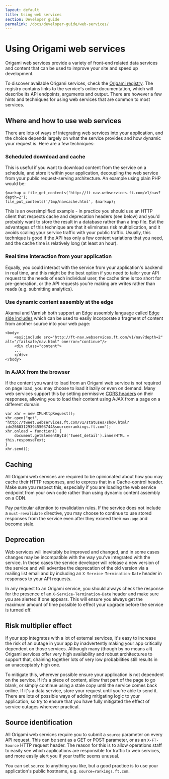 ```yaml
---
layout: default
title: Using web services
section: Developer guide
permalink: /docs/developer-guide/web-services/
---
```


# Using Origami web services

Origami web services provide a variety of front-end related data services and content that can be used to improve your site and speed up development.

To discover available Origami services, check the [Origami registry](http://registry.origami.ft.com).  The registry contains links to the service's online documentation, which will describe its API endpoints, arguments and output.  There are however a few hints and techniques for using web services that are common to most services.

## Where and how to use web services

There are lots of ways of integrating web services into your application, and the choice depends largely on what the service provides and how dynamic your request is.  Here are a few techniques:

### Scheduled download and cache

This is useful if you want to download content from the service on a schedule, and store it within your application, decoupling the web service from your public request-serving architecture.  An example using plain PHP would be:

<?prettify lang=php linenums?>
	$markup = file_get_contents('http://ft-nav.webservices.ft.com/v1/nav?depth=2');
	file_put_contents('/tmp/navcache.html', $markup);

This is an oversimplified example - in practice you should use an HTTP client that respects cache and deprecation headers (see below) and you'd probably want to store the result in a database rather than a tmp file.  But the advantages of this technique are that it eliminates risk multiplication, and it avoids scaling your service traffic with your public traffic.  Usually, this technique is good if the API has only a few content variations that you need, and the cache time is relatively long (at least an hour).

### Real time interaction from your application

Equally, you could interact with the service from your application's backend in real time, and this might be the best option if you need to tailor your API request to the needs of each individual user, the cache time is too short for pre-generation, or the API requests you're making are writes rather than reads (e.g. submitting analytics).

### Use dynamic content assembly at the edge

Akamai and Varnish both support an Edge assembly language called [Edge side includes](http://en.wikipedia.org/wiki/Edge_Side_Includes) which can be used to easily incorporate a fragment of content from another source into your web page:

	<body>
		<esi:include src="http://ft-nav.webservices.ft.com/v1/nav?depth=2" alt="/failsafe/nav.html" onerror="continue"/>
		<div class="content">
		...
		</div>
	</body>


### In AJAX from the browser

If the content you want to load from an Origami web service is not required on page load, you may choose to load it lazily or even on demand.  Many web services support this by setting permissive [CORS headers](http://en.wikipedia.org/wiki/Cross-origin_resource_sharing) on their responses, allowing you to load their content using AJAX from a page on a different domain.

	var xhr = new XMLHttpRequest();
	xhr.open("get", "http://tweet.webservices.ft.com/v1/statuses/show.html?id=266031293945503744&source=rankings.ft.com");
	xhr.onload = function() {
		document.getElementById('tweet_detail').innerHTML = this.responseText;
	}
	xhr.send();


## Caching

All Origami web services are required to be opinionated about how you may cache their HTTP responses, and to express that in a Cache-control header.  Make sure you respect this, especially if you are loading the web service endpoint from your own code rather than using dynamic content assembly on a CDN.

Pay particular attention to revalidation rules.  If the service does not include a `must-revalidate` directive, you may choose to continue to use stored responses from the service even after they exceed their `max-age` and become stale.

## Deprecation

Web services will inevitably be improved and changed, and in some cases changes may be incompatible with the way you've integrated with the service.  In these cases the service developer will release a new version of the service and will advertise the deprecation of the old version via a mailing list email and by including an `X-Service-Termination-Date` header in responses to your API requests.

In any request to an Origami service, you should always check the response for the presence of an `X-Service-Termination-Date` header and make sure you are alerted if one appears.  This will ensure you always get the maximum amount of time possible to effect your upgrade before the service is turned off.

## Risk multiplier effect

If your app integrates with a lot of external services, it's easy to increase the risk of an outage in your app by inadvertently making your app critically dependent on those services.  Although many (though by no means all) Origami services offer very high availability and robust architectures to support that, chaining together lots of very low probabilities still results in an unacceptably high one.

To mitigate this, wherever possible ensure your application is not dependent on the service.  If it's a piece of content, allow that part of the page to go blank, or simply continue using a stale copy until the service comes back online.   If it's a data service, store your request until you're able to send it.  There are lots of possible ways of adding mitigating logic to your application, so try to ensure that you have fully mitigated the effect of service outages wherever practical.

## Source identification

All Origami web services require you to submit a `source` parameter on every API request.  This can be sent as a GET or POST parameter, or as an `X-FT-Source` HTTP request header.  The reason for this is to allow operations staff to easily see which applications are responsible for traffic to web services, and more easily alert you if your traffic seems unusual.

You can set `source` to anything you like, but a good practice is to use your application's public hostname, e.g. `source=rankings.ft.com`.

